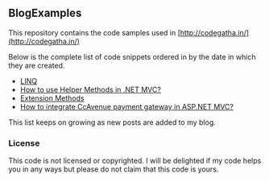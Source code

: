 ## BlogExamples

This repository contains the code samples used in [http://codegatha.in/](http://codegatha.in/)

Below is the complete list of code snippets ordered in by the date in which they are created.

* [LINQ](http://codegatha.in/post/using-linq-in-c-sharp/)
* [How to use Helper Methods in .NET MVC?](http://codegatha.in/post/how-to-use-helper-methods-in-asp-net-mvc/)
* [Extension Methods](http://codegatha.in/post/how-to-use-extension-methods-in-c-sharp/)
* [How to integrate CcAvenue payment gateway in ASP.NET MVC?](http://codegatha.in/post/how-to-integrate-ccavenue-payment-gateway-in-asp-net-mvc/)

This list keeps on growing as new posts are added to my blog.

### License

This code is not licensed or copyrighted. I will be delighted if my code helps you in any ways but please do not claim that this code is yours.